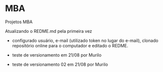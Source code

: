 # MBA
Projetos MBA

Atualizando o REDME.md pela primeira vez
- configurado usuário, e-mail (utilizado token no lugar do e-mail), clonado repositório online para o computador e editado o REDME.

- teste de versionamento em 21/08 por Murilo

- teste de versionamento 02 em 21/08 por Murilo
